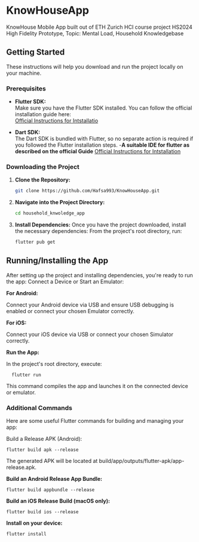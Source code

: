 # KnowHouseApp
KnowHouse Mobile App built out of
ETH Zurich HCI course project HS2024 High Fidelity Prototype,
Topic: Mental Load, Household Knowledgebase

## Getting Started

These instructions will help you download and run the project locally on your machine.

### Prerequisites

- **Flutter SDK:**  
  Make sure you have the Flutter SDK installed. You can follow the official installation guide here:  
  [Official Instructions for Intstallatio](https://docs.flutter.dev/get-started/install)

- **Dart SDK:**  
  The Dart SDK is bundled with Flutter, so no separate action is required if you followed the Flutter installation steps.
-**A suitable IDE for flutter as described on the official Guide**
  [Official Instructions for Intstallation](https://docs.flutter.dev/get-started/install)
### Downloading the Project

1. **Clone the Repository:**
   ```bash
   git clone https://github.com/Hafsa993/KnowHouseApp.git

2. **Navigate into the Project Directory:**
    ```bash
    cd household_knwoledge_app
    ```

3. **Install Dependencies:**
Once you have the project downloaded, install the necessary dependencies:
From the project's root directory, run:
    ```bash
    flutter pub get
    ```


## Running/Installing the App


  After setting up the project and installing dependencies, you're ready to run the app:
  Connect a Device or Start an Emulator:
  
  **For Android:**
  
   Connect your Android device via USB and ensure USB debugging is enabled or connect your chosen Emulator correctly.
   
  **For iOS:**
  
  Connect your iOS device via USB or connect your chosen Simulator correctly.
  
  **Run the App:**
  
  In the project's root directory, execute:

      flutter run
    
  This command compiles the app and launches it on the connected device or emulator.

  ### Additional Commands
  Here are some useful Flutter commands for building and managing your app:
  
  Build a Release APK (Android):
  

    flutter build apk --release
 
  The generated APK will be located at build/app/outputs/flutter-apk/app-release.apk.
  
  **Build an Android Release App Bundle:**
  

    flutter build appbundle --release

  
  **Build an iOS Release Build (macOS only):**


    flutter build ios --release

  **Install on your device:**

    flutter install
